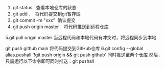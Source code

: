 1. git status   查看本地仓库的状态
2. git add .    将代码提交到git暂存区
3. git commit -m "xxx"  确认提交
4. git push origin master    将代码推送到远程仓库

5.git pull origin master   当远程代码和本地代码有冲突时，将远程同步到本地


git push github main  将代码提交到GitHub仓库
6.git config --global alias.pushall '!git push origin && git push github'  同时推送至两个仓库
然后，只需运行以下命令即可同时推送：git pushall

